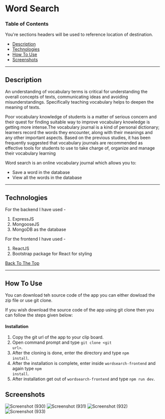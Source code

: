 # Word Search 

### Table of Contents
You're sections headers will be used to reference location of destination.

- [Description](#description)
- [Technologies](#technologies)
- [How To Use](#how-to-use)
- [Screenshots](#screenshots)

---

## Description

An understanding of vocabulary terms is critical for
understanding the overall concepts of texts, communicating ideas and avoiding
misunderstandings. Specifically teaching vocabulary helps to deepen the meaning of texts.

Poor vocabulary knowledge of students is a matter of serious
concern and their quest for finding suitable way to improve vocabulary knowledge is
getting more intense.The vocabulary journal is a kind of personal dictionary;
learners record the words they encounter, along with their meanings and any other
important aspects. Based on the previous studies, it has been
frequently suggested that vocabulary journals are recommended as effective tools for
students to use to take charge of, organize and manage their vocabulary learning

Word search is an online vocabulary journal which allows you to:
<ul>
    <li>Save a word in the database</li>
    <li>View all the words in the database</li>
</ul>

---

## Technologies

For the backend I have used -
 1. ExpressJS 
 2. MongooseJS
 3. MongoDB as the database

For the frontend I have used -
 1. ReactJS
 2. Bootstrap package for React for styling

[Back To The Top](#read-me-template)

---

## How To Use

You can download teh source code of the app you can either dowload the zip file or use git clone.

If you wish download the source code of the app using git clone then you can follow the steps given below:
#### Installation
1. Copy the git url of the app to your clip board.
2. Open command prompt and type <code>git clone \<git url\></code>.
3. After the cloning is done, enter the directory and type <code>npm install</code>.
4. After the installation is complete, enter inside <code>wordsearch-frontend</code> and again type <code>npm install</code>.
5. After installation get out of <code>wordsearch-frontend</code> and type <code>npm run dev</code>.


## Screenshots
![Screenshot (930)](https://user-images.githubusercontent.com/77119834/107882347-bd3c4100-6f0e-11eb-8053-ff7f8b474404.png)
![Screenshot (931)](https://user-images.githubusercontent.com/77119834/107882351-c0373180-6f0e-11eb-8c40-facff783b4bd.png)
![Screenshot (932)](https://user-images.githubusercontent.com/77119834/107882356-c1685e80-6f0e-11eb-8fa5-ce9e3b84c753.png)
![Screenshot (933)](https://user-images.githubusercontent.com/77119834/107882358-c200f500-6f0e-11eb-8041-2bffa5fddccd.png)

